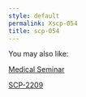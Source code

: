 ```yaml
---
style: default
permalink: Xscp-054
title: scp-054
---
```

You may also like:

[Medical Seminar](http://scp-wiki.net/medical-seminar)

[SCP-2209](http://scp-wiki.net/scp-2209)

